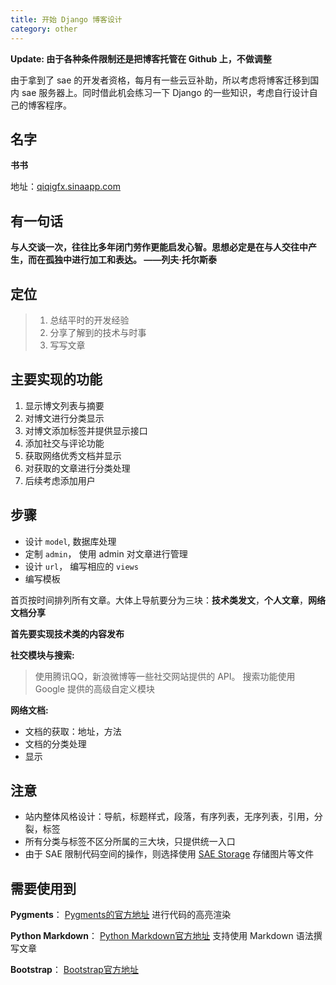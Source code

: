 ```yaml
---
title: 开始 Django 博客设计
category: other
---
```


**Update: 由于各种条件限制还是把博客托管在 Github 上，不做调整**

由于拿到了 sae 的开发者资格，每月有一些云豆补助，所以考虑将博客迁移到国内 sae 服务器上。同时借此机会练习一下 Django 的一些知识，考虑自行设计自己的博客程序。
<!--more-->

## 名字

**书书**

地址：[qiqigfx.sinaapp.com](http://qiqigfx.sinaapp.com/)

## 有一句话

**与人交谈一次，往往比多年闭门劳作更能启发心智。思想必定是在与人交往中产生，而在孤独中进行加工和表达。   ——列夫·托尔斯泰**

## 定位

> 1. 总结平时的开发经验<br/>
> 2. 分享了解到的技术与时事<br/>
> 3. 写写文章<br/>

## 主要实现的功能

1. 显示博文列表与摘要
2. 对博文进行分类显示
3. 对博文添加标签并提供显示接口
4. 添加社交与评论功能
5. 获取网络优秀文档并显示
6. 对获取的文章进行分类处理
7. 后续考虑添加用户

## 步骤

- 设计 `model`, 数据库处理
- 定制 `admin`， 使用 admin 对文章进行管理
- 设计 `url`， 编写相应的 `views`
- 编写模板

首页按时间排列所有文章。大体上导航要分为三块：**技术类发文**，**个人文章**，**网络文档分享**

**首先要实现技术类的内容发布**

**社交模块与搜索:**

> 使用腾讯QQ，新浪微博等一些社交网站提供的 API。 搜索功能使用 Google 提供的高级自定义模块

**网络文档:**

- 文档的获取：地址，方法
- 文档的分类处理
- 显示

## 注意

- 站内整体风格设计：导航，标题样式，段落，有序列表，无序列表，引用，分裂，标签
- 所有分类与标签不区分所属的三大块，只提供统一入口
- 由于 SAE 限制代码空间的操作，则选择使用 [SAE Storage](http://sae.sina.com.cn/?m=apistore&a=sdetail&service_code=80000000&type=0) 存储图片等文件

## 需要使用到

**Pygments**： [Pygments的官方地址](http://pygments.org/) 进行代码的高亮渲染

**Python Markdown**： [Python Markdown官方地址](https://pypi.python.org/pypi/Markdown) 支持使用 Markdown 语法撰写文章

**Bootstrap**： [Bootstrap官方地址](http://www.bootcss.com/)

